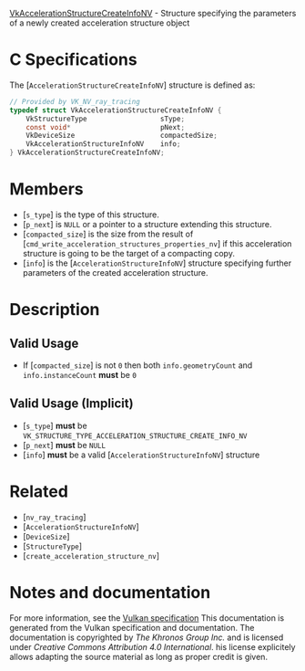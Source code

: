 [VkAccelerationStructureCreateInfoNV](https://www.khronos.org/registry/vulkan/specs/1.3-extensions/man/html/VkAccelerationStructureCreateInfoNV.html) - Structure specifying the parameters of a newly created acceleration structure object

# C Specifications
The [`AccelerationStructureCreateInfoNV`] structure is defined as:
```c
// Provided by VK_NV_ray_tracing
typedef struct VkAccelerationStructureCreateInfoNV {
    VkStructureType                  sType;
    const void*                      pNext;
    VkDeviceSize                     compactedSize;
    VkAccelerationStructureInfoNV    info;
} VkAccelerationStructureCreateInfoNV;
```

# Members
- [`s_type`] is the type of this structure.
- [`p_next`] is `NULL` or a pointer to a structure extending this structure.
- [`compacted_size`] is the size from the result of [`cmd_write_acceleration_structures_properties_nv`] if this acceleration structure is going to be the target of a compacting copy.
- [`info`] is the [`AccelerationStructureInfoNV`] structure specifying further parameters of the created acceleration structure.

# Description
## Valid Usage
-    If [`compacted_size`] is not `0` then both `info.geometryCount` and `info.instanceCount` **must**  be `0`

## Valid Usage (Implicit)
-  [`s_type`] **must**  be `VK_STRUCTURE_TYPE_ACCELERATION_STRUCTURE_CREATE_INFO_NV`
-  [`p_next`] **must**  be `NULL`
-  [`info`] **must**  be a valid [`AccelerationStructureInfoNV`] structure

# Related
- [`nv_ray_tracing`]
- [`AccelerationStructureInfoNV`]
- [`DeviceSize`]
- [`StructureType`]
- [`create_acceleration_structure_nv`]

# Notes and documentation
For more information, see the [Vulkan specification](https://www.khronos.org/registry/vulkan/specs/1.3-extensions/html/vkspec.html)
This documentation is generated from the Vulkan specification and documentation.
The documentation is copyrighted by *The Khronos Group Inc.* and is licensed under *Creative Commons Attribution 4.0 International*.
his license explicitely allows adapting the source material as long as proper credit is given.
        